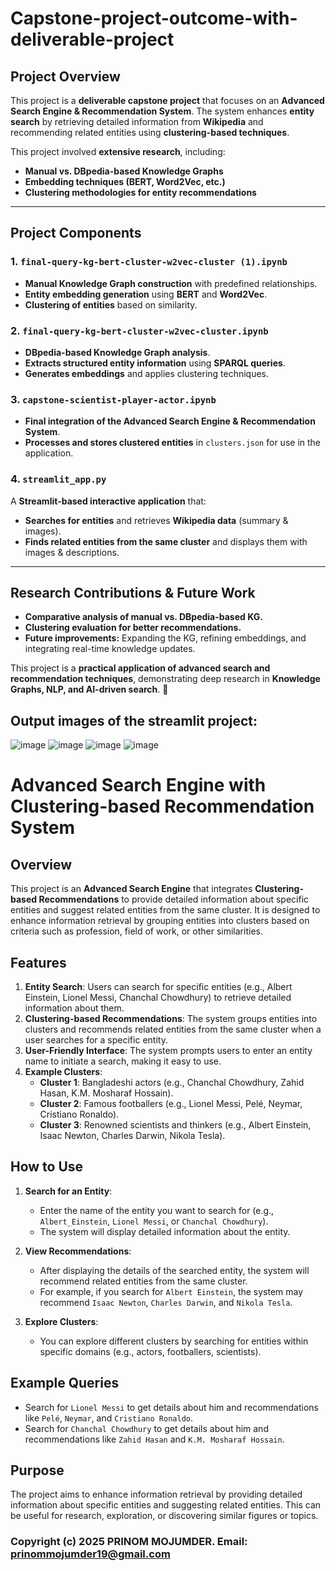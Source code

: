 # **Capstone-project-outcome-with-deliverable-project**

## **Project Overview**
This project is a **deliverable capstone project** that focuses on an **Advanced Search Engine & Recommendation System**. The system enhances **entity search** by retrieving detailed information from **Wikipedia** and recommending related entities using **clustering-based techniques**.

This project involved **extensive research**, including:

- **Manual vs. DBpedia-based Knowledge Graphs**
- **Embedding techniques (BERT, Word2Vec, etc.)**
- **Clustering methodologies for entity recommendations**

---

## **Project Components**

### **1. `final-query-kg-bert-cluster-w2vec-cluster (1).ipynb`**
- **Manual Knowledge Graph construction** with predefined relationships.
- **Entity embedding generation** using **BERT** and **Word2Vec**.
- **Clustering of entities** based on similarity.

### **2. `final-query-kg-bert-cluster-w2vec-cluster.ipynb`**
- **DBpedia-based Knowledge Graph analysis**.
- **Extracts structured entity information** using **SPARQL queries**.
- **Generates embeddings** and applies clustering techniques.

### **3. `capstone-scientist-player-actor.ipynb`**
- **Final integration of the Advanced Search Engine & Recommendation System**.
- **Processes and stores clustered entities** in `clusters.json` for use in the application.

### **4. `streamlit_app.py`**
A **Streamlit-based interactive application** that:
- **Searches for entities** and retrieves **Wikipedia data** (summary & images).
- **Finds related entities from the same cluster** and displays them with images & descriptions.

---

## **Research Contributions & Future Work**
- **Comparative analysis of manual vs. DBpedia-based KG.**
- **Clustering evaluation for better recommendations.**
- **Future improvements:** Expanding the KG, refining embeddings, and integrating real-time knowledge updates.

This project is a **practical application of advanced search and recommendation techniques**, demonstrating deep research in **Knowledge Graphs, NLP, and AI-driven search**. 🚀

## **Output images of the streamlit project:**
![image](https://github.com/user-attachments/assets/276e56bf-c39f-4e32-8354-30e39b475329)
![image](https://github.com/user-attachments/assets/4fd754a4-6095-45e6-a3ab-2eb029220c72)
![image](https://github.com/user-attachments/assets/7d1a2fd5-32a5-4745-9bcc-e52adc4e5ab9)
![image](https://github.com/user-attachments/assets/a9f96e01-7647-4e21-bb3d-79322cb0024b)

# Advanced Search Engine with Clustering-based Recommendation System

## Overview
This project is an **Advanced Search Engine** that integrates **Clustering-based Recommendations** to provide detailed information about specific entities and suggest related entities from the same cluster. It is designed to enhance information retrieval by grouping entities into clusters based on criteria such as profession, field of work, or other similarities.

## Features
1. **Entity Search**: Users can search for specific entities (e.g., Albert Einstein, Lionel Messi, Chanchal Chowdhury) to retrieve detailed information about them.
2. **Clustering-based Recommendations**: The system groups entities into clusters and recommends related entities from the same cluster when a user searches for a specific entity.
3. **User-Friendly Interface**: The system prompts users to enter an entity name to initiate a search, making it easy to use.
4. **Example Clusters**:
   - **Cluster 1**: Bangladeshi actors (e.g., Chanchal Chowdhury, Zahid Hasan, K.M. Mosharaf Hossain).
   - **Cluster 2**: Famous footballers (e.g., Lionel Messi, Pelé, Neymar, Cristiano Ronaldo).
   - **Cluster 3**: Renowned scientists and thinkers (e.g., Albert Einstein, Isaac Newton, Charles Darwin, Nikola Tesla).

## How to Use
1. **Search for an Entity**:
   - Enter the name of the entity you want to search for (e.g., `Albert_Einstein`, `Lionel Messi`, or `Chanchal Chowdhury`).
   - The system will display detailed information about the entity.

2. **View Recommendations**:
   - After displaying the details of the searched entity, the system will recommend related entities from the same cluster.
   - For example, if you search for `Albert Einstein`, the system may recommend `Isaac Newton`, `Charles Darwin`, and `Nikola Tesla`.

3. **Explore Clusters**:
   - You can explore different clusters by searching for entities within specific domains (e.g., actors, footballers, scientists).

## Example Queries
- Search for `Lionel Messi` to get details about him and recommendations like `Pelé`, `Neymar`, and `Cristiano Ronaldo`.
- Search for `Chanchal Chowdhury` to get details about him and recommendations like `Zahid Hasan` and `K.M. Mosharaf Hossain`.

## Purpose
The project aims to enhance information retrieval by providing detailed information about specific entities and suggesting related entities. This can be useful for research, exploration, or discovering similar figures or topics.


### **Copyright (c) 2025 PRINOM MOJUMDER. Email: prinommojumder19@gmail.com**


